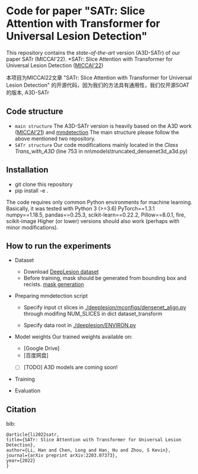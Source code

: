 
# Code for paper "SATr: Slice Attention with Transformer for Universal Lesion Detection"

This repository contains the *state-of-the-art* version (A3D-SATr) of our paper SATr (MICCAI'22). 
*SATr: Slice Attention with Transformer for Universal Lesion Detection ([MICCAI'22](https://arxiv.org/abs/2203.07373))

本项目为MICCAI22文章 "SATr: Slice Attention with Transformer for Universal Lesion Detection" 的开源代码，因为我们的方法具有通用性，我们仅开源SOAT的版本, A3D-SATr

## Code structure
* ``main structure``
The A3D-SATr version is heavily based on the A3D work ([MICCAI'21](https://github.com/M3DV/AlignShift)) and [mmdetection](https://github.com/open-mmlab/mmdetection)
The main structure please follow the above mentioned two repository.
* ``SATr structure``
Our code modifications mainly located in the *Class Trans_with_A3D* (line 753 in nn\models\truncated_densenet3d_a3d.py)

## Installation

 * git clone this repository
 * pip install -e . 
 
The code requires only common Python environments for machine learning. Basically, it was tested with
Python 3 (>=3.6)
PyTorch==1.3.1
numpy==1.18.5, pandas==0.25.3, scikit-learn==0.22.2, Pillow==8.0.1, fire, scikit-image
Higher (or lower) versions should also work (perhaps with minor modifications).


## How to run the experiments

* Dataset

  * Download [DeepLesion dataset](https://nihcc.box.com/v/DeepLesion)
  * Before training, mask should be generated from bounding box and recists. [mask generation](./deeplesion/dataset/generate_mask_with_grabcut.md)

* Preparing mmdetection script

  * Specify input ct slices in [./deeplesion/mconfigs/densenet_align.py](./deeplesion/mconfigs/densenet_align.py) through modifing NUM_SLICES in dict dataset_transform
  
  * Specify data root in [./deeplesion/ENVIRON.py](./deeplesion/ENVIRON.py)
  
* Model weights
  Our trained weights available on: 
   * [Google Drive]
   * [百度网盘]
   * [ ] [TODO] A3D models are coming soon!


* Training


 * Evaluation 


## Citation
bib:

    @article{li2022satr,
    title={SATr: Slice Attention with Transformer for Universal Lesion Detection},
    author={Li, Han and Chen, Long and Han, Hu and Zhou, S Kevin},
    journal={arXiv preprint arXiv:2203.07373},
    year={2022}
    }
